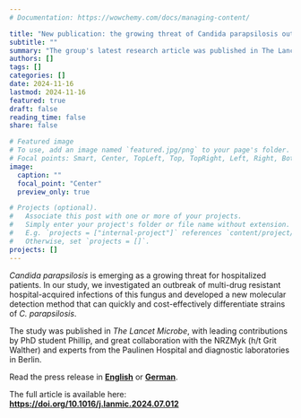 ```yaml
---
# Documentation: https://wowchemy.com/docs/managing-content/

title: "New publication: the growing threat of Candida parapsilosis outbreaks"
subtitle: ""
summary: "The group's latest research article was published in The Lancet Microbe."
authors: []
tags: []
categories: []
date: 2024-11-16
lastmod: 2024-11-16
featured: true
draft: false
reading_time: false
share: false

# Featured image
# To use, add an image named `featured.jpg/png` to your page's folder.
# Focal points: Smart, Center, TopLeft, Top, TopRight, Left, Right, BottomLeft, Bottom, BottomRight.
image:
  caption: ""
  focal_point: "Center"
  preview_only: true

# Projects (optional).
#   Associate this post with one or more of your projects.
#   Simply enter your project's folder or file name without extension.
#   E.g. `projects = ["internal-project"]` references `content/project/deep-learning/index.md`.
#   Otherwise, set `projects = []`.
projects: []
---
```


*Candida parapsilosis* is emerging as a growing threat for hospitalized patients. In our study, we investigated an outbreak of multi-drug resistant hospital-acquired infections of this fungus and developed a new molecular detection method that can quickly and cost-effectively differentiate strains of *C. parapsilosis*. 

The study was published in *The Lancet Microbe*, with leading contributions by PhD student Phillip, and great collaboration with the NRZMyk (h/t Grit Walther) and experts from the Paulinen Hospital and diagnostic laboratories in Berlin.

Read the press release in
**[English](https://www.uni-jena.de/en/286726/drug-resistant-fungi-spreading)** or
**[German](https://www.uni-jena.de/286726/medikamentenresistente-pilze-breiten-sich-aus)**.

The full article is available here: **https://doi.org/10.1016/j.lanmic.2024.07.012**
